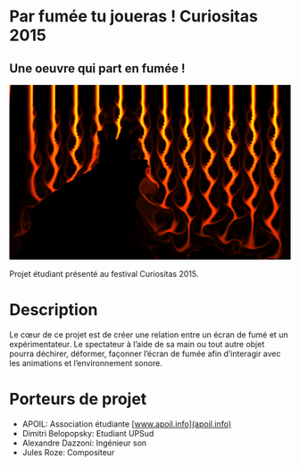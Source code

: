 # Par fumée tu joueras ! Curiositas 2015

## Une oeuvre qui part en fumée !

![Image projet](carte_postal.png)

Projet étudiant présenté au festival Curiositas 2015.

# Description

Le cœur de ce projet est de créer une relation entre un écran de fumé et un expérimentateur.
Le spectateur à l’aide de sa main ou tout autre objet pourra déchirer, déformer, façonner
l’écran de fumée afin d’interagir avec les animations et l’environnement sonore.

# Porteurs de projet

* APOIL: Association étudiante [www.apoil.info](apoil.info)
* Dimitri Belopopsky: Etudiant UPSud
* Alexandre Dazzoni: Ingénieur son
* Jules Roze: Compositeur
